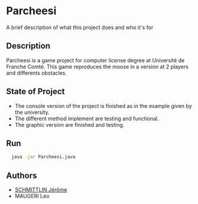 # Parcheesi

A brief description of what this project does and who it's for


## Description

Parcheesi is a game project for computer license degree at Université de Franche Comté.
This game reproduces the moose in a version at 2 players and differents obstacles.

  
## State of Project

- The console version of the project is finished as in the example given by the university.
- The different method implement are testing and functional.
- The graphic version are finished and testing.
  
## Run


```bash
  java -jar Parcheesi.java
```

  
## Authors

- [SCHMITTLIN Jérôme](https://www.github.com/jschmittlin)
- MAUGERI Léo

  

